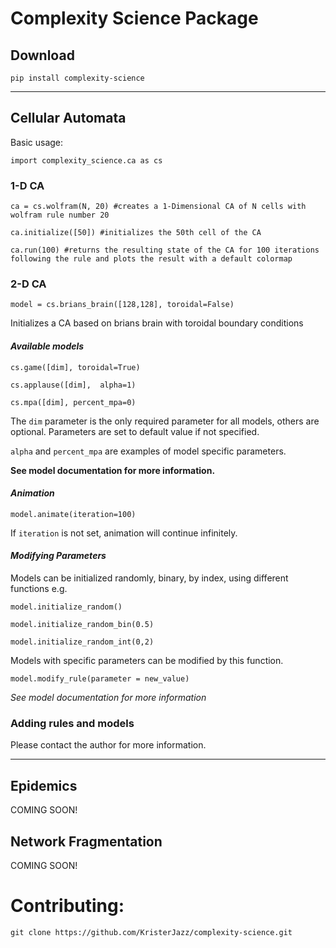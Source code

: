 # Complexity Science Package

## Download

`pip install complexity-science`

-------------------------------------------------------------------------------------

## Cellular Automata

Basic usage:

`import complexity_science.ca as cs`

### 1-D CA

`ca = cs.wolfram(N, 20) #creates a 1-Dimensional CA of N cells with wolfram rule number 20`

`ca.initialize([50]) #initializes the 50th cell of the CA`

`ca.run(100) #returns the resulting state of the CA for 100 iterations following the rule and plots the result with a default colormap`



### 2-D CA

`model = cs.brians_brain([128,128], toroidal=False)` 

Initializes a CA based on brians brain with toroidal boundary conditions



#### *Available models*

`cs.game([dim], toroidal=True)`

`cs.applause([dim],  alpha=1)`

`cs.mpa([dim], percent_mpa=0)`

The `dim` parameter is the only required parameter for all models, others are optional. Parameters are set to default value if not specified.

`alpha` and `percent_mpa` are examples of model specific parameters. 

**See model documentation for more information.**



#### *Animation*  

`model.animate(iteration=100)`

If `iteration` is not set, animation will continue infinitely. 



#### *Modifying Parameters* 

Models can be initialized randomly, binary, by index, using different functions
e.g.

`model.initialize_random()`

`model.initialize_random_bin(0.5)`

`model.initialize_random_int(0,2)`



Models with specific parameters can be modified by this function.

`model.modify_rule(parameter = new_value)` 

*See model documentation for more information*



### Adding rules and models

Please contact the author for more information.







-----------------------------------------------------------------------------------------

## Epidemics

COMING SOON!

## Network Fragmentation

COMING SOON!



# Contributing:

`git clone https://github.com/KristerJazz/complexity-science.git`


